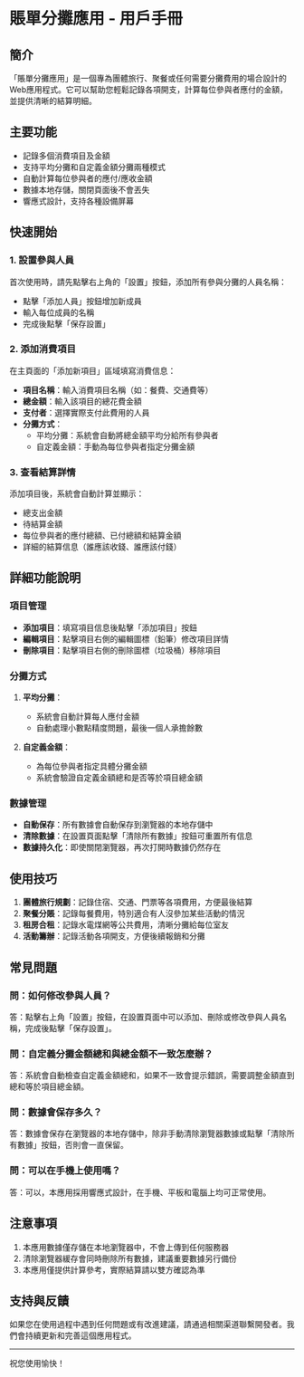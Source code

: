 # 賬單分攤應用 - 用戶手冊

## 簡介
「賬單分攤應用」是一個專為團體旅行、聚餐或任何需要分攤費用的場合設計的Web應用程式。它可以幫助您輕鬆記錄各項開支，計算每位參與者應付的金額，並提供清晰的結算明細。

## 主要功能
- 記錄多個消費項目及金額
- 支持平均分攤和自定義金額分攤兩種模式
- 自動計算每位參與者的應付/應收金額
- 數據本地存儲，關閉頁面後不會丟失
- 響應式設計，支持各種設備屏幕

## 快速開始

### 1. 設置參與人員
首次使用時，請先點擊右上角的「設置」按鈕，添加所有參與分攤的人員名稱：
- 點擊「添加人員」按鈕增加新成員
- 輸入每位成員的名稱
- 完成後點擊「保存設置」

### 2. 添加消費項目
在主頁面的「添加新項目」區域填寫消費信息：
- **項目名稱**：輸入消費項目名稱（如：餐費、交通費等）
- **總金額**：輸入該項目的總花費金額
- **支付者**：選擇實際支付此費用的人員
- **分攤方式**：
  - 平均分攤：系統會自動將總金額平均分給所有參與者
  - 自定義金額：手動為每位參與者指定分攤金額

### 3. 查看結算詳情
添加項目後，系統會自動計算並顯示：
- 總支出金額
- 待結算金額
- 每位參與者的應付總額、已付總額和結算金額
- 詳細的結算信息（誰應該收錢、誰應該付錢）

## 詳細功能說明

### 項目管理
- **添加項目**：填寫項目信息後點擊「添加項目」按鈕
- **編輯項目**：點擊項目右側的編輯圖標（鉛筆）修改項目詳情
- **刪除項目**：點擊項目右側的刪除圖標（垃圾桶）移除項目

### 分攤方式
1. **平均分攤**：
   - 系統會自動計算每人應付金額
   - 自動處理小數點精度問題，最後一個人承擔餘數

2. **自定義金額**：
   - 為每位參與者指定具體分攤金額
   - 系統會驗證自定義金額總和是否等於項目總金額

### 數據管理
- **自動保存**：所有數據會自動保存到瀏覽器的本地存儲中
- **清除數據**：在設置頁面點擊「清除所有數據」按鈕可重置所有信息
- **數據持久化**：即使關閉瀏覽器，再次打開時數據仍然存在

## 使用技巧

1. **團體旅行規劃**：記錄住宿、交通、門票等各項費用，方便最後結算
2. **聚餐分賬**：記錄每餐費用，特別適合有人沒參加某些活動的情況
3. **租房合租**：記錄水電煤網等公共費用，清晰分攤給每位室友
4. **活動籌辦**：記錄活動各項開支，方便後續報銷和分攤

## 常見問題

### 問：如何修改參與人員？
答：點擊右上角「設置」按鈕，在設置頁面中可以添加、刪除或修改參與人員名稱，完成後點擊「保存設置」。

### 問：自定義分攤金額總和與總金額不一致怎麼辦？
答：系統會自動檢查自定義金額總和，如果不一致會提示錯誤，需要調整金額直到總和等於項目總金額。

### 問：數據會保存多久？
答：數據會保存在瀏覽器的本地存儲中，除非手動清除瀏覽器數據或點擊「清除所有數據」按鈕，否則會一直保留。

### 問：可以在手機上使用嗎？
答：可以，本應用採用響應式設計，在手機、平板和電腦上均可正常使用。

## 注意事項
1. 本應用數據僅存儲在本地瀏覽器中，不會上傳到任何服務器
2. 清除瀏覽器緩存會同時刪除所有數據，建議重要數據另行備份
3. 本應用僅提供計算參考，實際結算請以雙方確認為準

## 支持與反饋
如果您在使用過程中遇到任何問題或有改進建議，請通過相關渠道聯繫開發者。我們會持續更新和完善這個應用程式。

---
祝您使用愉快！